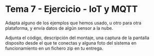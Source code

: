 # Tema 7 - Ejercicio -  IoT y MQTT

Adapta alguno de los ejemplos que hemos usado, u otro para otra plataforma, y envía datos de algún sensor a la nube. 


Adjunta el código, descripción del montaje, una captura de la pantalla disposito desde el que te conectas y alguna foto del sistema en funcionamiento en un fichero zip en tu entrega.
